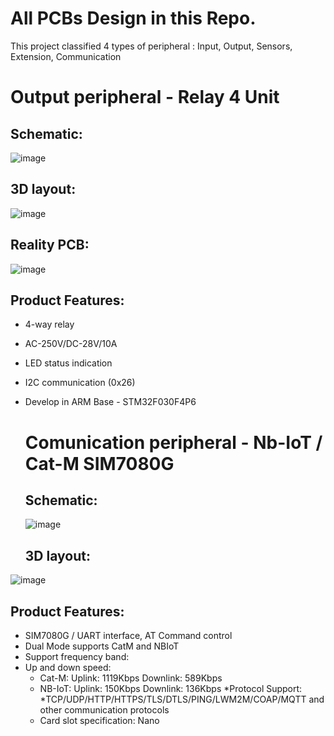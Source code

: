 # All PCBs Design in this Repo.

This project classified 4 types of peripheral : Input, Output, Sensors, Extension, Communication

# Output peripheral - Relay 4 Unit
## Schematic:
![image](https://github.com/ACLAB-HCMUT/ATOM_Peripheral_Altium/assets/93719092/e3bc3f16-5b29-4dfa-871d-83d78aac06f1)
## 3D layout:
![image](https://github.com/ACLAB-HCMUT/ATOM_Peripheral_Altium/assets/93719092/e2072145-7a5d-4014-a2ac-4a0ab403beb5)
## Reality PCB:
![image](https://github.com/ACLAB-HCMUT/ATOM_Peripheral_Altium/assets/93719092/b7ca9610-cba4-4ff9-91f0-b472cc53b069)


## Product Features:
* 4-way relay
* AC-250V/DC-28V/10A
* LED status indication
* I2C communication (0x26)
* Develop in ARM Base - STM32F030F4P6

  # Comunication peripheral - Nb-IoT / Cat-M SIM7080G
  
  ## Schematic:
  ![image](https://github.com/ACLAB-HCMUT/ATOM_Peripheral_Altium/assets/93719092/f44273ba-494d-42e1-86c4-ba232339599f)
  ## 3D layout:
![image](https://github.com/ACLAB-HCMUT/ATOM_Peripheral_Altium/assets/93719092/2a17b236-21f6-42ee-97fe-4228f0703c33)

## Product Features:
* SIM7080G / UART interface, AT Command control
* Dual Mode supports CatM and NBIoT
* Support frequency band:
* Up and down speed:
  * Cat-M: Uplink: 1119Kbps Downlink: 589Kbps
  * NB-IoT: Uplink: 150Kbps Downlink: 136Kbps
*Protocol Support:
  *TCP/UDP/HTTP/HTTPS/TLS/DTLS/PING/LWM2M/COAP/MQTT and other communication protocols
  * Card slot specification: Nano



  


